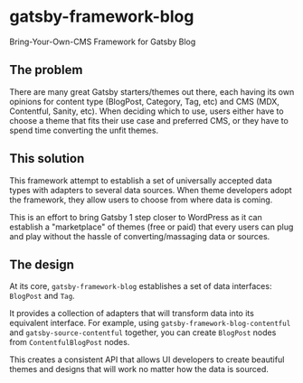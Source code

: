 # gatsby-framework-blog

Bring-Your-Own-CMS Framework for Gatsby Blog

## The problem

There are many great Gatsby starters/themes out there, each having its own opinions for content type (BlogPost, Category, Tag, etc) and CMS (MDX, Contentful, Sanity, etc). When deciding which to use, users either have to choose a theme that fits their use case and preferred CMS, or they have to spend time converting the unfit themes.

## This solution

This framework attempt to establish a set of universally accepted data types with adapters to several data sources. When theme developers adopt the framework, they allow users to choose from where data is coming.

This is an effort to bring Gatsby 1 step closer to WordPress as it can establish a "marketplace" of themes (free or paid) that every users can plug and play without the hassle of converting/massaging data or sources.

## The design

At its core, `gatsby-framework-blog` establishes a set of data interfaces: `BlogPost` and `Tag`.

It provides a collection of adapters that will transform data into its equivalent interface. For example, using `gatsby-framework-blog-contentful` and `gatsby-source-contentful` together, you can create `BlogPost` nodes from `ContentfulBlogPost` nodes.

This creates a consistent API that allows UI developers to create beautiful themes and designs that will work no matter how the data is sourced.
